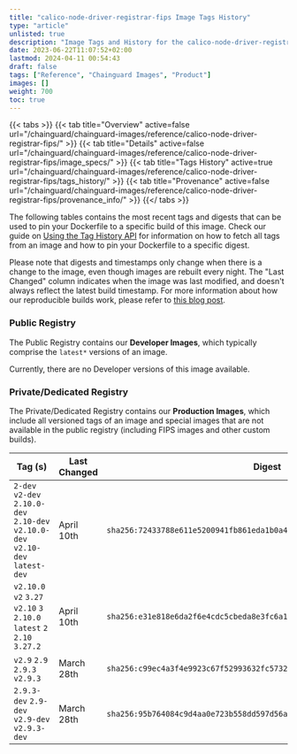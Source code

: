 ```yaml
---
title: "calico-node-driver-registrar-fips Image Tags History"
type: "article"
unlisted: true
description: "Image Tags and History for the calico-node-driver-registrar-fips Chainguard Image"
date: 2023-06-22T11:07:52+02:00
lastmod: 2024-04-11 00:54:43
draft: false
tags: ["Reference", "Chainguard Images", "Product"]
images: []
weight: 700
toc: true
---
```


{{< tabs >}}
{{< tab title="Overview" active=false url="/chainguard/chainguard-images/reference/calico-node-driver-registrar-fips/" >}}
{{< tab title="Details" active=false url="/chainguard/chainguard-images/reference/calico-node-driver-registrar-fips/image_specs/" >}}
{{< tab title="Tags History" active=true url="/chainguard/chainguard-images/reference/calico-node-driver-registrar-fips/tags_history/" >}}
{{< tab title="Provenance" active=false url="/chainguard/chainguard-images/reference/calico-node-driver-registrar-fips/provenance_info/" >}}
{{</ tabs >}}

The following tables contains the most recent tags and digests that can be used to pin your Dockerfile to a specific build of this image. Check our guide on [Using the Tag History API](/chainguard/chainguard-images/using-the-tag-history-api/) for information on how to fetch all tags from an image and how to pin your Dockerfile to a specific digest.

Please note that digests and timestamps only change when there is a change to the image, even though images are rebuilt every night. The "Last Changed" column indicates when the image was last modified, and doesn't always reflect the latest build timestamp. For more information about how our reproducible builds work, please refer to [this blog post](https://www.chainguard.dev/unchained/reproducing-chainguards-reproducible-image-builds).

### Public Registry
The Public Registry contains our **Developer Images**, which typically comprise the `latest*` versions of an image.

Currently, there are no Developer versions of this image available.

### Private/Dedicated Registry
The Private/Dedicated Registry contains our **Production Images**, which include all versioned tags of an image and special images that are not available in the public registry (including FIPS images and other custom builds).

| Tag (s)                                                                          | Last Changed | Digest                                                                    |
|----------------------------------------------------------------------------------|--------------|---------------------------------------------------------------------------|
|  `2-dev` `v2-dev` `2.10.0-dev` `2.10-dev` `v2.10.0-dev` `v2.10-dev` `latest-dev` | April 10th   | `sha256:72433788e611e5200941fb861eda1b0a429200d2a6847259e22ac2ba74974883` |
|  `v2.10.0` `v2` `3.27` `v2.10` `3` `2.10.0` `latest` `2` `2.10` `3.27.2`         | April 10th   | `sha256:e31e818e6da2f6e4cdc5cbeda8e3fc6a13ad039ada879baff6cb73ebb811acc4` |
|  `v2.9` `2.9` `2.9.3` `v2.9.3`                                                   | March 28th   | `sha256:c99ec4a3f4e9923c67f52993632fc573203d99d40d78c7381eee3a428b0dc24b` |
|  `2.9.3-dev` `2.9-dev` `v2.9-dev` `v2.9.3-dev`                                   | March 28th   | `sha256:95b764084c9d4aa0e723b558dd597d56a56d116466f7ddc3250c2ffaf34f9da4` |

